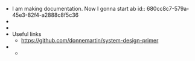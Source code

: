 - I am making documentation. Now I gonna start ab
id:: 680cc8c7-579a-45e3-82f4-a2888c8f5c36
-
-
- Useful links
	- https://github.com/donnemartin/system-design-primer
-
	-